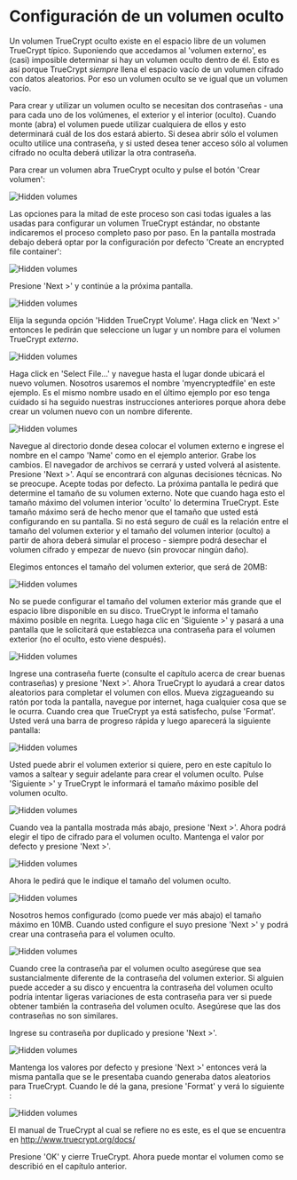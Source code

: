 Configuración de un volumen oculto
==================================

Un volumen TrueCrypt oculto existe en el espacio libre de un volumen TrueCrypt típico. Suponiendo que accedamos al 'volumen externo', es (casi) imposible determinar si hay un volumen oculto dentro de él. Esto es así porque TrueCrypt *siempre* llena el espacio vacío de un volumen cifrado con datos aleatorios. Por eso un volumen oculto se ve igual que un volumen vacío.

Para crear y utilizar un volumen oculto se necesitan dos contraseñas - una para cada uno de los volúmenes, el exterior y el interior (oculto). Cuando monte (abra) el volumen puede utilizar cualquiera de ellos y esto determinará cuál de los dos estará abierto. Si desea abrir sólo el volumen oculto utilice una contraseña, y si usted desea tener acceso sólo al volumen cifrado no oculta deberá utilizar la otra contraseña.

Para crear un volumen abra TrueCrypt oculto y pulse el botón 'Crear volumen': 

![Hidden volumes](hidden_vol_001.png)

Las opciones para la mitad de este proceso son casi todas iguales a las usadas para configurar un volumen TrueCrypt estándar, no obstante indicaremos el proceso completo paso por paso. En la pantalla mostrada debajo deberá optar por la configuración por defecto 'Create an encrypted file container':

![Hidden volumes](hidden_vol_002.png)

Presione 'Next >' y continúe a la próxima pantalla. 

![Hidden volumes](hidden_vol_003.png)

Elija la segunda opción 'Hidden TrueCrypt Volume'. Haga click en 'Next >' entonces le pedirán que seleccione un lugar y un nombre para el volumen TrueCrypt *externo*.

![Hidden volumes](hidden_vol_004.png)

Haga click en 'Select File...' y navegue hasta el lugar donde ubicará el nuevo volumen. Nosotros usaremos el nombre 'myencryptedfile' en este ejemplo. Es el mismo nombre usado en el último ejemplo por eso tenga cuidado si ha seguido nuestras instrucciones anteriores porque ahora debe crear un volumen nuevo con un nombre diferente.

![Hidden volumes](hidden_vol_005.png)

Navegue al directorio donde desea colocar el volumen externo e ingrese el nombre en el campo 'Name' como en el ejemplo anterior. Grabe los cambios. El navegador de archivos se cerrará y usted volverá al asistente. Presione 'Next >'. Aquí se encontrará con algunas decisiones técnicas. No se preocupe. Acepte todas por defecto. La próxima pantalla le pedirá que determine el tamaño de su volumen externo. Note que cuando haga esto el tamaño máximo del volumen interior 'oculto' lo determina TrueCrypt. Este tamaño máximo será  de hecho menor que el tamaño que usted está configurando en su pantalla. Si no está seguro de cuál es la relación entre el tamaño del volumen exterior y el tamaño del volumen interior (oculto) a partir de ahora deberá simular el proceso - siempre podrá desechar el volumen cifrado y empezar de nuevo (sin provocar ningún daño).

Elegimos entonces el tamaño del volumen exterior, que será de 20MB:

![Hidden volumes](hidden_vol_006.png)

No se puede configurar el tamaño del volumen exterior más grande que el espacio libre disponible en su disco. TrueCrypt le informa el tamaño máximo posible en negrita. Luego haga clic en 'Siguiente >' y pasará a una pantalla que le solicitará que establezca una contraseña para el volumen exterior (no el oculto, esto viene después).

![Hidden volumes](hidden_vol_007.png)

Ingrese una contraseña fuerte (consulte el capítulo acerca de crear buenas contraseñas) y presione 'Next >'. Ahora TrueCrypt lo ayudará a crear datos aleatorios para completar el volumen con ellos. Mueva zigzagueando su ratón por toda la pantalla, navegue por internet, haga cualquier cosa que se le ocurra. Cuando crea que TrueCrypt ya está satisfecho, pulse 'Format'. Usted verá una barra de progreso rápida y luego aparecerá la siguiente pantalla:

![Hidden volumes](hidden_vol_008.png)

Usted puede abrir el volumen exterior si quiere, pero en este capítulo lo vamos a saltear y seguir adelante para crear el volumen oculto. Pulse 'Siguiente >' y TrueCrypt le informará el tamaño máximo posible del volumen oculto.

![Hidden volumes](hidden_vol_009.png)

Cuando vea la pantalla mostrada más abajo, presione 'Next >'. Ahora podrá elegir el tipo de cifrado para el volumen oculto. Mantenga el valor por defecto y presione 'Next >'.

![Hidden volumes](hidden_vol_010.png)

Ahora le pedirá que le indique el tamaño del volumen oculto.

![Hidden volumes](hidden_vol_011.png)

Nosotros hemos configurado (como puede ver más abajo) el tamaño máximo en 10MB. Cuando usted configure el suyo presione 'Next >' y podrá crear una contraseña para el volumen oculto.

![Hidden volumes](hidden_vol_012.png)

Cuando cree la contraseña par el volumen oculto asegúrese que sea sustancialmente diferente de la contraseña del volumen exterior. Si alguien puede acceder a su disco y encuentra la contraseña del volumen oculto podría intentar ligeras variaciones de esta contraseña para ver si puede obtener también la contraseña del volumen oculto. Asegúrese que las dos contraseñas no son similares.

Ingrese su contraseña por duplicado y presione 'Next >'. 

![Hidden volumes](hidden_vol_013.png)

Mantenga los valores por defecto y presione 'Next >' entonces verá la misma pantalla que se le presentaba cuando generaba datos aleatorios para TrueCrypt. Cuando le dé la gana, presione 'Format' y verá lo siguiente :

![Hidden volumes](hidden_vol_014.png)

El manual de TrueCrypt al cual se refiere no es este, es el que se encuentra en http://www.truecrypt.org/docs/

Presione 'OK' y cierre TrueCrypt. Ahora puede montar el volumen como se describió en el capítulo anterior.

 
